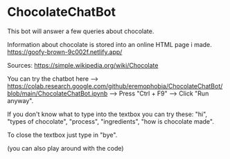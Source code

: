 # ChocolateChatBot
This bot will answer a few queries about chocolate.

Information about chocolate is stored into an online HTML page i made.
https://goofy-brown-9c002f.netlify.app/

Sources: https://simple.wikipedia.org/wiki/Chocolate

You can try the chatbot here --> https://colab.research.google.com/github/eremophobia/ChocolateChatBot/blob/main/ChocolateChatBot.ipynb --> Press "Ctrl + F9" --> Click "Run anyway".

If you don't know what to type into the textbox you can try these: "hi", "types of chocolate", "process", "ingredients", "how is chocolate made".

To close the textbox just type in "bye".

(you can also play around with the code)

